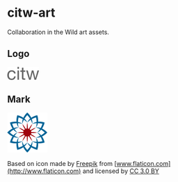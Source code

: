 # citw-art

Collaboration in the Wild art assets.

## Logo
![logo](logo.png)

## Mark
![mark](mark.png)

Based on icon made by [Freepik](http://www.freepik.com) from [www.flaticon.com](http://www.flaticon.com) and licensed by [CC 3.0 BY](http://creativecommons.org/licenses/by/3.0/)
